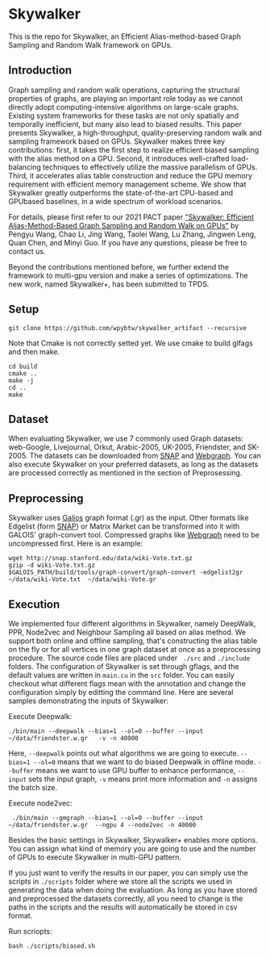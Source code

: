 # Skywalker

This is the repo for Skywalker, an Efficient Alias-method-based Graph Sampling and Random Walk framework on GPUs. 

## Introduction

Graph sampling and random walk operations, capturing the structural properties of graphs, are playing an important role today as we cannot directly adopt computing-intensive
algorithms on large-scale graphs. Existing system frameworks for these tasks are not only spatially and temporally inefficient, but many also lead to biased results. This paper presents Skywalker, a high-throughput, quality-preserving random walk and sampling framework based on GPUs. Skywalker makes three key contributions: first, it takes the first step to realize efficient biased sampling with the alias method on a GPU. Second, it introduces well-crafted load-balancing techniques to effectively utilize the massive parallelism of GPUs. Third, it accelerates alias table construction and reduce the GPU memory requirement with efficient memory management scheme. We show that Skywalker
greatly outperforms the state-of-the-art CPU-based and GPUbased baselines, in a wide spectrum of workload scenarios.

For details, please first refer to our 2021 PACT paper ["Skywalker: Efficient Alias-Method-Based Graph Sampling and Random Walk on GPUs"](https://ieeexplore.ieee.org/document/9563020) by Pengyu Wang, Chao Li, Jing Wang, Taolei Wang, Lu Zhang, Jingwen Leng, Quan Chen, and Minyi Guo. If you have any questions, please be free to contact us.

Beyond the contributions mentioned before, we further extend the framework to multi-gpu version and make a series of optimizations. The new work, named Skywalker+, has been submitted to TPDS.

## Setup
```
git clone https://github.com/wpybtw/skywalker_artifact --recursive
```

Note that Cmake is not correctly setted yet. We use cmake to build glfags and then make. 
```
cd build
cmake ..
make -j
cd ..
make
```

## Dataset 
When evaluating Skywalker, we use 7 commonly used Graph datasets:  web-Google, Livejournal, Orkut, Arabic-2005, UK-2005, Friendster, and SK-2005. The datasets can be downloaded from [SNAP](http://snap.stanford.edu/data/index.html) and [Webgraph](http://law.di.unimi.it/datasets.php). You can also execute Skywalker on your preferred datasets, as long as the datasets are processed correctly as mentioned in the section of Preprosessing.


## Preprocessing
Skywalker uses [Galios](https://iss.oden.utexas.edu/?p=projects/galois) graph format (.gr) as the input. Other formats like Edgelist (form [SNAP](http://snap.stanford.edu/data/index.html)) or Matrix Market can be transformed into it with GALOIS' graph-convert tool. Compressed graphs like [Webgraph](http://law.di.unimi.it/datasets.php) need to be uncompressed first.
Here is an example:
```
wget http://snap.stanford.edu/data/wiki-Vote.txt.gz
gzip -d wiki-Vote.txt.gz
$GALOIS_PATH/build/tools/graph-convert/graph-convert -edgelist2gr  ~/data/wiki-Vote.txt  ~/data/wiki-Vote.gr
```
## Execution
We implemented four different algorithms in Skywalker, namely DeepWalk, PPR, Node2vec and Neighbour Sampling all based on alias method. We support both online and offline sampling, that's constructing the alias table on the fly or for all vertices in one graph dataset at once as a preprocessing procedure. The source code files are placed under ``` ./src``` and ```./include``` folders. The configuration of Skywalker is set through gflags, and the default values are written in ```main.cu``` in the ```src``` folder. You can easily checkout what different flags mean with the annotation and change the configuration simply by editting the command line. Here are several samples demonstrating the inputs of Skywalker:

Execute Deepwalk:
```
./bin/main --deepwalk --bias=1 --ol=0 --buffer --input ~/data/friendster.w.gr   -v -n 40000
```
Here, ```--deepwalk``` points out what algorithms we are going to execute. ```--bias=1 --ol=0``` means that we want to do biased Deepwalk in offline mode. ```--buffer``` means we want to use GPU buffer to enhance performance, ```--input``` sets the input graph, ```-v``` means print more information and ```-n``` assigns the batch size. 

Execute node2vec:
```
 ./bin/main --gmgraph --bias=1 --ol=0 --buffer --input ~/data/friendster.w.gr  --ngpu 4 --node2vec -n 40000
```
Besides the basic settings in Skywalker, Skywalker+ enables more options. You can assign what kind of memory you are going to use and the number of GPUs to execute Skywalker in multi-GPU pattern. 

If you just want to verify the results in our paper, you can simply use the scripts in ```./scripts``` folder where we store all the scripts we used in generating the data when doing the evaluation. As long as you have stored and preprocessed the datasets correctly, all you need to change is the paths in the scripts and the results will automatically be stored in csv format.

Run scriopts:
```
bash ./scripts/biased.sh
```
